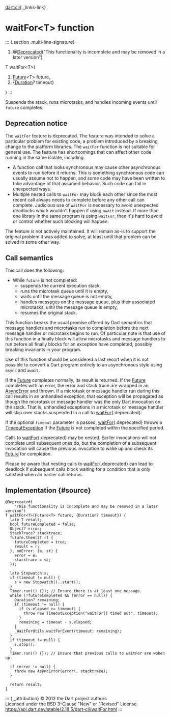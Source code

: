 [dart:cli](../dart-cli/dart-cli-library){._links-link}

waitFor\<T\> function
=====================

::: {.section .multi-line-signature}
<div>

1.  @[Deprecated](../dart-core/deprecated-class)(\"This functionality is
    incomplete and may be removed in a later version\")

</div>

T waitFor\<T\>(

1.  [Future](../dart-async/future-class)\<T\> future,
2.  {[Duration](../dart-core/duration-class)? timeout}

)
:::

Suspends the stack, runs microtasks, and handles incoming events until
`future` completes.

Deprecation notice
------------------

The `waitFor` feature is deprecated. The feature was intended to solve a
particular problem for existing code, a problem introduced by a breaking
change to the platform libraries. The `waitFor` function is not suitable
for general use. The feature has shortcomings that can affect other code
running in the same isolate, including:

-   A function call that looks synchronous may cause other asynchronous
    events to run before it returns. This is something synchronous code
    can usually assume not to happen, and some code may have been
    written to take advantage of that assumed behavior. Such code can
    fail in unexpected ways.
-   Multiple nested calls to `waitFor` may block each other since the
    most recent call always needs to complete before any other call can
    complete. Judicious use of `waitFor` is necessary to avoid
    unexpected deadlocks which wouldn\'t happen if using `await`
    instead. If more than one library in the same program is using
    `waitFor`, then it\'s hard to avoid or control whether such blocking
    will happen.

The feature is not actively maintained. It will remain as-is to support
the original problem it was added to solve, at least until that problem
can be solved in some other way.

Call semantics
--------------

This call does the following:

-   While `future` is not completed:
    -   suspends the current execution stack,
    -   runs the microtask queue until it is empty,
    -   waits until the message queue is not empty,
    -   handles messages on the message queue, plus their associated
        microtasks, until the message queue is empty,
    -   resumes the original stack.

This function breaks the usual promise offered by Dart semantics that
message handlers and microtasks run to completion before the next
message handler or microtask begins to run. Of particular note is that
use of this function in a finally block will allow microtasks and
message handlers to run before all finally blocks for an exception have
completed, possibly breaking invariants in your program.

Use of this function should be considered a last resort when it is not
possible to convert a Dart program entirely to an asynchronous style
using `async` and `await`.

If the [Future](../dart-async/future-class) completes normally, its
result is returned. If the [Future](../dart-async/future-class)
completes with an error, the error and stack trace are wrapped in an
[AsyncError](../dart-async/asyncerror-class) and thrown. If a microtask
or message handler run during this call results in an unhandled
exception, that exception will be propagated as though the microtask or
message handler was the only Dart invocation on the stack. That is,
unhandled exceptions in a microtask or message handler will skip over
stacks suspended in a call to [waitFor](waitfor){.deprecated}.

If the optional `timeout` parameter is passed,
[waitFor](waitfor){.deprecated} throws a
[TimeoutException](../dart-async/timeoutexception-class) if the
[Future](../dart-async/future-class) is not completed within the
specified period.

Calls to [waitFor](waitfor){.deprecated} may be nested. Earlier
invocations will not complete until subsequent ones do, but the
completion of a subsequent invocation will cause the previous invocation
to wake up and check its [Future](../dart-async/future-class) for
completion.

Please be aware that nesting calls to [waitFor](waitfor){.deprecated}
can lead to deadlock if subsequent calls block waiting for a condition
that is only satisfied when an earlier call returns.

Implementation {#source}
--------------

``` {.language-dart data-language="dart"}
@Deprecated(
    "This functionality is incomplete and may be removed in a later version")
T waitFor<T>(Future<T> future, {Duration? timeout}) {
  late T result;
  bool futureCompleted = false;
  Object? error;
  StackTrace? stacktrace;
  future.then((T r) {
    futureCompleted = true;
    result = r;
  }, onError: (e, st) {
    error = e;
    stacktrace = st;
  });

  late Stopwatch s;
  if (timeout != null) {
    s = new Stopwatch()..start();
  }
  Timer.run(() {}); // Ensure there is at least one message.
  while (!futureCompleted && (error == null)) {
    Duration? remaining;
    if (timeout != null) {
      if (s.elapsed >= timeout) {
        throw new TimeoutException("waitFor() timed out", timeout);
      }
      remaining = timeout - s.elapsed;
    }
    _WaitForUtils.waitForEvent(timeout: remaining);
  }
  if (timeout != null) {
    s.stop();
  }
  Timer.run(() {}); // Ensure that previous calls to waitFor are woken up.

  if (error != null) {
    throw new AsyncError(error!, stacktrace);
  }

  return result;
}
```

::: {._attribution}
© 2012 the Dart project authors\
Licensed under the BSD 3-Clause \"New\" or \"Revised\" License.\
<https://api.dart.dev/stable/2.18.5/dart-cli/waitFor.html>
:::
